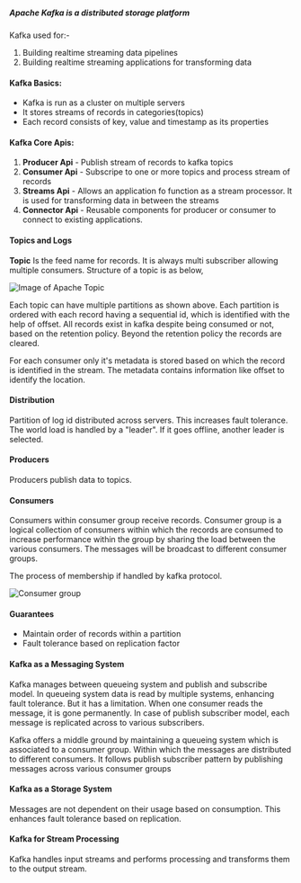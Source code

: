 ##### Apache Kafka is a distributed storage platform

Kafka used for:-

1. Building realtime streaming data pipelines
2. Building realtime streaming applications for transforming data

#### Kafka Basics:

* Kafka is run as a cluster on multiple servers
* It stores streams of records in categories(topics)
* Each record consists of key, value and timestamp as its properties

#### Kafka Core Apis:

1. **Producer Api** - Publish stream of records to kafka topics
2. **Consumer Api** - Subscripe to one or more topics and process stream of records
3. **Streams Api** - Allows an application fo function as a stream processor. It is used for transforming data in between the streams
4. **Connector Api** - Reusable components for producer or consumer to connect to existing applications.

#### Topics and Logs

**Topic** Is the feed name for records. It is always multi subscriber allowing multiple consumers. Structure of a topic is as below, 

![Image of Apache Topic](https://kafka.apache.org/0110/images/log_anatomy.png)

Each topic can have multiple partitions as shown above. Each partition is ordered with each record having a sequential id, which is identified with the help of offset. All records exist in kafka despite being consumed or not, based on the retention policy. Beyond the retention policy the records are cleared.

For each consumer only it's metadata is stored based on which the record is identified in the stream. The metadata contains information like offset to identify the location.

#### Distribution

Partition of log id distributed across servers. This increases fault tolerance. The world load is handled by a "leader". If it goes offline, another leader is selected.

#### Producers

Producers publish data to topics.

#### Consumers

Consumers within consumer group receive records. Consumer group is a logical collection of consumers within which the records are consumed to increase performance within the group by sharing the load between the various consumers. The messages will be broadcast to different consumer groups.

The process of membership if handled by kafka protocol.

![Consumer group](https://kafka.apache.org/0110/images/consumer-groups.png)

#### Guarantees

* Maintain order of records within a partition
* Fault tolerance based on replication factor

#### Kafka as a Messaging System

Kafka manages between queueing system and publish and subscribe model. In queueing system data is read by multiple systems, enhancing fault tolerance. But it has a limitation.  When one consumer reads the message, it is gone permanently. In case of publish subscriber model, each message is replicated across to various subscribers.

Kafka offers a middle ground by maintaining a queueing system which is associated to a consumer group. Within which the messages are distributed to different consumers. It follows publish subscriber pattern by publishing messages across various consumer groups


#### Kafka as a Storage System

Messages are not dependent on their usage based on consumption. This enhances fault tolerance based on replication. 

#### Kafka for Stream Processing

Kafka handles input streams and performs processing and transforms them to the output stream. 
